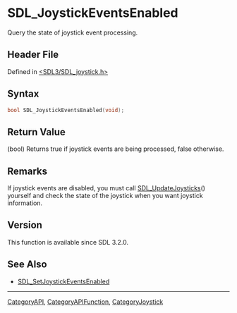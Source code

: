 # SDL_JoystickEventsEnabled

Query the state of joystick event processing.

## Header File

Defined in [<SDL3/SDL_joystick.h>](https://github.com/libsdl-org/SDL/blob/main/include/SDL3/SDL_joystick.h)

## Syntax

```c
bool SDL_JoystickEventsEnabled(void);
```

## Return Value

(bool) Returns true if joystick events are being processed, false
otherwise.

## Remarks

If joystick events are disabled, you must call
[SDL_UpdateJoysticks](SDL_UpdateJoysticks)() yourself and check the state
of the joystick when you want joystick information.

## Version

This function is available since SDL 3.2.0.

## See Also

- [SDL_SetJoystickEventsEnabled](SDL_SetJoystickEventsEnabled)

----
[CategoryAPI](CategoryAPI), [CategoryAPIFunction](CategoryAPIFunction), [CategoryJoystick](CategoryJoystick)

